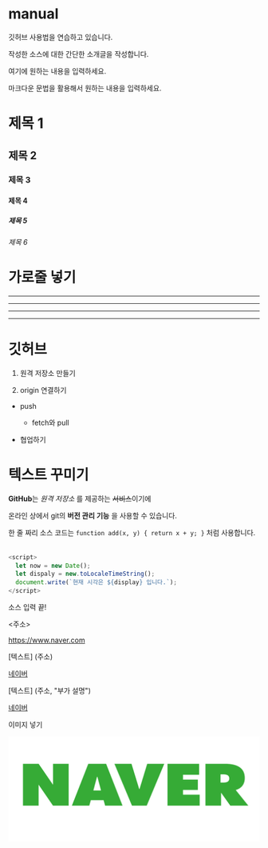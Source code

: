 # manual
깃허브 사용법을 연습하고 있습니다.

작성한 소스에 대한 간단한 소개글을 작성합니다.

여기에 원하는 내용을 입력하세요.

마크다운 문법을 활용해서 원하는 내용을 입력하세요.

# 제목 1

## 제목 2

### 제목 3

#### 제목 4

##### 제목 5

###### 제목 6

# 가로줄 넣기

---

- - -

*****

* * *

# 깃허브

1. 원격 저장소 만들기

2. origin 연결하기

- push

  * fetch와 pull

+ 협업하기

# 텍스트 꾸미기

**GitHub**는 *원격* _저장소_ 를 제공하는 ~~서비스~~이기에

온라인 상에서 git의 __버전 관리 기능__ 을 사용할 수 있습니다.

한 줄 짜리 소스 코드는 `function add(x, y) { return x + y; }` 처럼 사용합니다.

```javascript

<script>
  let now = new Date();
  let dispaly = new.toLocaleTimeString();
  document.write(`현재 시각은 ${display} 입니다.`);
</script>

```

소스 입력 끝!

<주소>

<https://www.naver.com>

[텍스트] (주소)

[네이버](https://www.naver.com)

[텍스트] (주소, "부가 설명")

[네이버](https://www.naver.com, "네이버 바로가기")

이미지 넣기

![네이버 로고](./naver.jpg)
